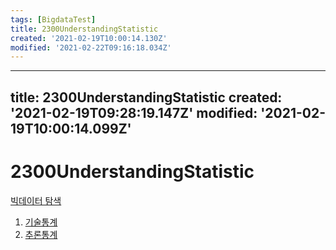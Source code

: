 ```yaml
---
tags: [BigdataTest]
title: 2300UnderstandingStatistic
created: '2021-02-19T10:00:14.130Z'
modified: '2021-02-22T09:16:18.034Z'
---
```


---
title: 2300UnderstandingStatistic
created: '2021-02-19T09:28:19.147Z'
modified: '2021-02-19T10:00:14.099Z'
---

# 2300UnderstandingStatistic
[빅데이터 탐색](./2000BDExplore.md)
1. [기술통계](./2310.md)
2. [추론통계](./2320.md)
